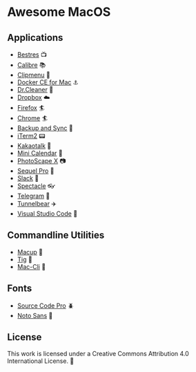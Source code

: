 # Awesome MacOS

## Applications

- [Bestres](https://bestres.wojtek.im/) :tv:
- [Calibre](https://calibre-ebook.com/) :books:
- [Clipmenu](http://www.clipmenu.com/) :memo:
- [Docker CE for Mac](https://store.docker.com/editions/community/docker-ce-desktop-mac) :anchor:
- [Dr.Cleaner](https://itunes.apple.com/us/app/dr-cleaner-disk-mem-free-up/id921458519?mt=12) :pill:
- [Dropbox](https://www.dropbox.com/) :cloud:
- [Firefox](https://www.mozilla.org/firefox/) :surfer:
- [Chrome](https://www.google.com/chrome) :surfer:
- [Backup and Sync](https://www.google.com/drive/download/) :minidisc:
- [iTerm2](https://www.iterm2.com/) :pager:
- [Kakaotalk](http://www.kakao.com/talk) :speech_balloon:
- [Mini Calendar](https://itunes.apple.com/kr/app/mini-calendar/id1088779979?mt=12) :date:
- [PhotoScape X](http://x.photoscape.org/) :camera:
- [Sequel Pro](https://www.sequelpro.com/) :floppy_disk:
- [Slack](https://slack.com/) :speech_balloon:
- [Spectacle](https://www.spectacleapp.com/) :eyeglasses:
- [Telegram](https://telegram.org/) :speech_balloon:
- [Tunnelbear](https://www.tunnelbear.com/) :airplane:
- [Visual Studio Code](https://code.visualstudio.com/) :art:

## Commandline Utilities

- [Macup](https://github.com/lra/mackup) :tractor:
- [Tig](http://jonas.nitro.dk/tig/) :rainbow:
- [Mac-Cli](https://github.com/guarinogabriel/Mac-CLI) :tophat:

## Fonts

- [Source Code Pro](https://adobe-fonts.github.io/source-code-pro/) :beetle:
- [Noto Sans](https://fonts.google.com/specimen/Noto+Sans) :feet:

## License

This work is licensed under a Creative Commons Attribution 4.0 International License. :bell: